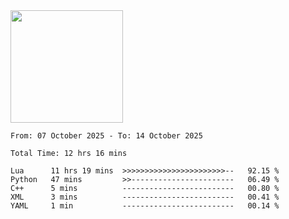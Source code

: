 <img height="180em" src="https://github-readme-stats-eight-theta.vercel.app/api?username=bkundev&show_icons=true&theme=radical&include_all_commits=true&count_private=true"/>
<!--START_SECTION:waka-->

```all_time
From: 07 October 2025 - To: 14 October 2025

Total Time: 12 hrs 16 mins

Lua      11 hrs 19 mins  >>>>>>>>>>>>>>>>>>>>>>>--   92.15 %
Python   47 mins         >>-----------------------   06.49 %
C++      5 mins          -------------------------   00.80 %
XML      3 mins          -------------------------   00.41 %
YAML     1 min           -------------------------   00.14 %
```

<!--END_SECTION:waka-->
